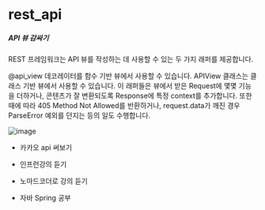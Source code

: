 # rest_api


<h5>API 뷰 감싸기</h5>
REST 프레임워크는 API 뷰를 작성하는 데 사용할 수 있는 두 가지 래퍼를 제공합니다.

@api_view 데코레이터를 함수 기반 뷰에서 사용할 수 있습니다.
APIView 클래스는 클래스 기반 뷰에서 사용할 수 있습니다.
이 래퍼들은 뷰에서 받은 Request에 몇몇 기능을 더하거나, 콘텐츠가 잘 변환되도록 Response에 특정 context를 추가합니다.
또한 때에 따라 405 Method Not Allowed를 반환하거나, request.data가 깨진 경우 ParseError 예외를 던지는 등의 일도 수행합니다.




![image](https://user-images.githubusercontent.com/81295661/136196809-5e37578e-1254-4bf3-9cfe-0a767f5b1b5b.png)



- 카카오 api 써보기

- 인프런강의 듣기 
- 노마드코더로 강의 듣기
- 자바 Spring 공부

